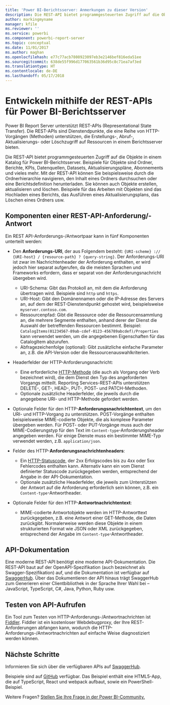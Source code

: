 ```yaml
---
title: 'Power BI-Berichtsserver: Anmerkungen zu dieser Version'
description: Die REST-API bietet programmgesteuerten Zugriff auf die Objekte in einem Katalog für Power BI-Berichtsserver.
author: markingmyname
manager: kfile
ms.reviewer: ''
ms.service: powerbi
ms.component: powerbi-report-server
ms.topic: conceptual
ms.date: 11/01/2017
ms.author: maghan
ms.openlocfilehash: e77c77acb7808923097eb3e2146bef816eda51ee
ms.sourcegitcommit: 638de55f996d177063561b36d95c8c71ea7af3ed
ms.translationtype: HT
ms.contentlocale: de-DE
ms.lasthandoff: 05/17/2018
---
```

# <a name="develop-with-the-rest-apis-for-power-bi-report-server"></a>Entwickeln mithilfe der REST-APIs für Power BI-Berichtsserver
Power BI Report Server unterstützt REST-APIs (Representational State Transfer). Die REST-APIs sind Dienstendpunkte, die eine Reihe von HTTP-Vorgängen (Methoden) unterstützen, die Erstellungs-, Abruf-, Aktualisierungs- oder Löschzugriff auf Ressourcen in einem Berichtsserver bieten.

Die REST-API bietet programmgesteuerten Zugriff auf die Objekte in einem Katalog für Power BI-Berichtsserver. Beispiele für Objekte sind Ordner, Berichte, KPIs, Datenquellen, Datasets, Aktualisierungspläne, Abonnements und vieles mehr. Mit der REST-API können Sie beispielsweise durch die Ordnerhierarchie navigieren, den Inhalt eines Ordners durchsuchen oder eine Berichtsdefinition herunterladen. Sie können auch Objekte erstellen, aktualisieren und löschen. Beispiele für das Arbeiten mit Objekten sind das Hochladen eines Berichts, das Ausführen eines Aktualisierungsplans, das Löschen eines Ordners usw.

## <a name="components-of-a-rest-api-requestresponse"></a>Komponenten einer REST-API-Anforderung/-Antwort
Ein REST API-Anforderungs-/Antwortpaar kann in fünf Komponenten unterteilt werden:

* Den **Anforderungs-URI**, der aus Folgendem besteht: `{URI-scheme} :// {URI-host} / {resource-path} ? {query-string}`. Der Anforderungs-URI ist zwar im Nachrichtenheader der Anforderung enthalten, er wird jedoch hier separat aufgerufen, da die meisten Sprachen und Frameworks erfordern, dass er separat von der Anforderungsnachricht übergeben wird.
  
  * URI-Schema: Gibt das Protokoll an, mit dem die Anforderung übertragen wird. Beispiele sind `http` und `https`.
  * URI-Host: Gibt den Domänennamen oder die IP-Adresse des Servers an, auf dem der REST-Dienstendpunkt gehostet wird, beispielsweise `myserver.contoso.com`.
  * Ressourcenpfad: Gibt die Ressource oder die Ressourcensammlung an, die mehrere Segmente enthalten, anhand derer der Dienst die Auswahl der betreffenden Ressourcen bestimmt. Beispiel: `CatalogItems(01234567-89ab-cdef-0123-456789abcdef)/Properties` kann verwendet werden, um die angegebenen Eigenschaften für das CatalogItem abzurufen.
  * Abfragezeichenfolge (optional): Gibt zusätzliche einfache Parameter an, z.B. die API-Version oder die Ressourcenauswahlkriterien.
* Headerfelder der HTTP-Anforderungsnachricht:
  
  * Eine erforderliche [HTTP-Methode](https://www.w3.org/Protocols/rfc2616/rfc2616-sec9.html) (die auch als Vorgang oder Verb bezeichnet wird), die dem Dienst den Typ des angeforderten Vorgangs mitteilt. Reporting Services-REST-APIs unterstützen DELETE-, GET-, HEAD-, PUT-, POST- und PATCH-Methoden.
  * Optionale zusätzliche Headerfelder, die jeweils durch die angegebene URI- und HTTP-Methode gefordert werden.
* Optionale Felder für den HTTP-**Anforderungsnachrichtentext**, um den URI- und HTTP-Vorgang zu unterstützen. POST-Vorgänge enthalten beispielsweise MIME-codierte Objekte, die als komplexe Parameter übergeben werden. Für POST- oder PUT-Vorgänge muss auch der MIME-Codierungstyp für den Text im `Content-type`-Anforderungsheader angegeben werden. Für einige Dienste muss ein bestimmter MIME-Typ verwendet werden, z.B. `application/json`.
* Felder des HTTP-**Anforderungsnachrichtenheaders**:
  
  * Ein [HTTP-Statuscode](http://www.w3.org/Protocols/HTTP/HTRESP.html), der 2xx Erfolgscodes bis zu 4xx oder 5xx Fehlercodes enthalten kann. Alternativ kann ein vom Dienst definierter Statuscode zurückgegeben werden, entsprechend der Angabe in der API-Dokumentation.
  * Optionale zusätzliche Headerfelder, die jeweils zum Unterstützen der Antwort auf die Anforderung erforderlich sein können, z.B. ein `Content-type`-Antwortheader.
* Optionale Felder für den HTTP-**Antwortnachrichtentext**:
  
  * MIME-codierte Antwortobjekte werden im HTTP-Antworttext zurückgegeben, z.B. eine Antwort einer GET-Methode, die Daten zurückgibt. Normalerweise werden diese Objekte in einem strukturierten Format wie JSON oder XML zurückgegeben, entsprechend der Angabe im `Content-type`-Antwortheader.

## <a name="api-documentation"></a>API-Dokumentation
Eine moderne REST-API benötigt eine moderne API-Dokumentation. Die REST-API baut auf der OpenAPI-Spezifikation (auch bezeichnet als Swagger-Spezifikation) auf, und die Dokumentation ist verfügbar auf [SwaggerHub](https://app.swaggerhub.com/apis/microsoft-rs/PBIRS/2.0). Über das Dokumentieren der API hinaus trägt SwaggerHub zum Generieren einer Clientbibliothek in der Sprache Ihrer Wahl bei – JavaScript, TypeScript, C#, Java, Python, Ruby usw.

## <a name="testing-api-calls"></a>Testen von API-Aufrufen
Ein Tool zum Testen von HTTP-Anforderungs-/Antwortnachrichten ist [Fiddler](http://www.telerik.com/fiddler). Fiddler ist ein kostenloser Webdebugproxy, der Ihre REST-Anforderungen abfangen kann, wodurch die HTTP-Anforderungs-/Antwortnachrichten auf einfache Weise diagnostiziert werden können.

## <a name="next-steps"></a>Nächste Schritte
Informieren Sie sich über die verfügbaren APIs auf [SwaggerHub](https://app.swaggerhub.com/apis/microsoft-rs/PBIRS/2.0).

Beispiele sind auf [GitHub](https://github.com/Microsoft/Reporting-Services) verfügbar. Das Beispiel enthält eine HTML5-App, die auf TypeScript, React und webpack aufbaut, sowie ein PowerShell-Beispiel.

Weitere Fragen? [Stellen Sie Ihre Frage in der Power BI-Community.](https://community.powerbi.com/)

